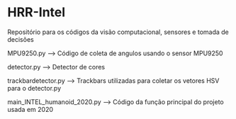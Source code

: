 # HRR-Intel
Repositório para os códigos da visão computacional, sensores e tomada de decisões

MPU9250.py --> Código de coleta de angulos usando o sensor MPU9250

detector.py --> Detector de cores

trackbardetector.py --> Trackbars utilizadas para coletar os vetores HSV para o detector.py

main_INTEL_humanoid_2020.py --> Código da função principal do projeto usada em 2020
